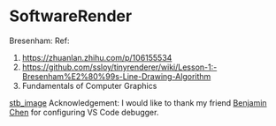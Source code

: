 # SoftwareRender
Bresenham:
Ref: 
1. https://zhuanlan.zhihu.com/p/106155534
2. https://github.com/ssloy/tinyrenderer/wiki/Lesson-1:-Bresenham%E2%80%99s-Line-Drawing-Algorithm
3. Fundamentals of Computer Graphics


[stb_image](https://github.com/nothings/stb#stb_libs) 
Acknowledgement:
I would like to thank my friend [Benjamin Chen](https://github.com/NeraSnow/) for configuring VS Code debugger. 